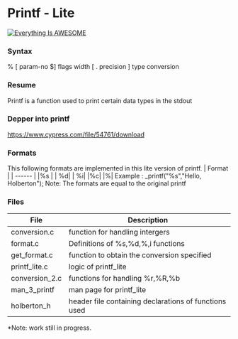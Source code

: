 # Printf - Lite

[![Everything Is AWESOME](https://i.imgur.com/YNXlg6A.png)](https://www.youtube.com/watch?v=Tw2dobf_rP0&feature=youtu.be "Indoor Delivery Robots")

 ### Syntax 
 % [ param-no $] flags width [ . precision ] type conversion
### Resume
Printf is a function used to print certain data types in the stdout 


### Depper into printf

https://www.cypress.com/file/54761/download


### Formats

This following formats are implemented in this lite version of printf.
| Format | 
| ------ |
|%s |
| %d| 
| %i|
|%c|
|%|
Example : _printf("%s","Hello, Holberton");
Note: The formats are equal to the original printf

### Files

| File | Description|
| ------ | ------ |
|conversion.c |function for handling intergers|
|format.c| Definitions of %s,%d,%,i functions|
| get_format.c| function to obtain the conversion specified|
|printf_lite.c| logic of printf_lite|
|conversion_2.c| functions for handling %r,%R,%b|
|man_3_printf|man page for printf_lite|
|holberton_h|header file containing declarations of functions used
*Note: work still in progress. 
